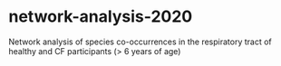 # network-analysis-2020
Network analysis of species co-occurrences in the respiratory tract of healthy and CF participants (> 6 years of age)
